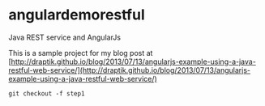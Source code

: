 angulardemorestful
==================

Java REST service and AngularJs

This is a sample project for my blog post at [http://draptik.github.io/blog/2013/07/13/angularjs-example-using-a-java-restful-web-service/](http://draptik.github.io/blog/2013/07/13/angularjs-example-using-a-java-restful-web-service/)

`git checkout -f step1`
